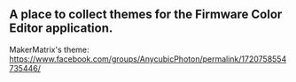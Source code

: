 ## A place to collect themes for the Firmware Color Editor application.

MakerMatrix's theme:
https://www.facebook.com/groups/AnycubicPhoton/permalink/1720758554735446/
